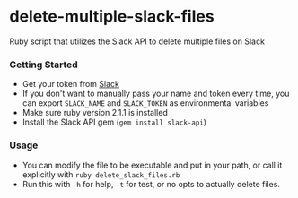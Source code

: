 # delete-multiple-slack-files
Ruby script that utilizes the Slack API to delete multiple files on Slack

### Getting Started
- Get your token from [Slack](https://api.slack.com/custom-integrations/legacy-tokens)
- If you don't want to manually pass your name and token every time, you can
    export `SLACK_NAME` and `SLACK_TOKEN` as environmental variables
- Make sure ruby version 2.1.1 is installed
- Install the Slack API gem (`gem install slack-api`)

### Usage
- You can modify the file to be executable and put in your path, or call it
    explicitly with `ruby delete_slack_files.rb`
- Run this with `-h` for help, `-t` for test, or no opts to actually delete
    files.

